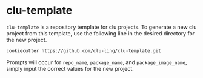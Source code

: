 # clu-template

`clu-template` is a repository template for clu projects. To generate a new clu project from this template, use the following line in the desired directory for the new project.

```bash
cookiecutter https://github.com/clu-ling/clu-template.git
```

Prompts will occur for `repo_name`, `package_name`, and `package_image_name`, simply input the correct values for the new project.

<!-- All packages initialized with 0.1 versioning, info.py will need to be updated for description, authors, contact, and license.

Initialized with `example-script`, a dummy script which can be removed.

requirements.txt is rendered with dependencies typical to clu projects, this file will need to be updated for the specific project dependencies.

In setup.py, update keywords and scripts. -->
